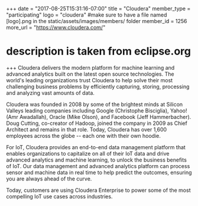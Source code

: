 +++
date = "2017-08-25T15:31:16-07:00"
title = "Cloudera"
member_type = "participating"
logo = "cloudera" #make sure to have a file named [logo].png in the static/assets/images/members/ folder
member_id = 1256
more_url = "https://www.cloudera.com/"
# description is taken from eclipse.org
+++
Cloudera delivers the modern platform for machine learning and advanced analytics built on the latest open source technologies. The world's leading organizations trust Cloudera to help solve their most challenging business problems by efficiently capturing, storing, processing and analyzing vast amounts of data. 

Cloudera was founded in 2008 by some of the brightest minds at Silicon Valleys leading companies including Google (Christophe Bisciglia), Yahoo! (Amr Awadallah), Oracle (Mike Olson), and Facebook (Jeff Hammerbacher). Doug Cutting, co-creator of Hadoop, joined the company in 2009 as Chief Architect and remains in that role. Today, Cloudera has over 1,600 employees across the globe -- each one with their own hoodie. 

For IoT, Cloudera provides an end-to-end data management platform that enables organizations to capitalize on all of their IoT data and drive advanced analytics and machine learning, to unlock the business benefits of IoT. Our data management and advanced analytics platform can process sensor and machine data in real time to help predict the outcomes, ensuring you are always ahead of the curve. 

Today, customers are using Cloudera Enterprise to power some of the most compelling IoT use cases across industries.